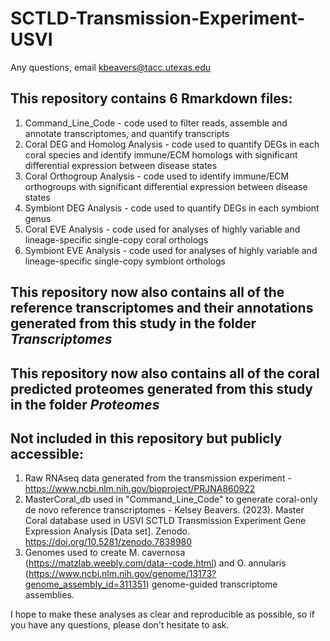 # SCTLD-Transmission-Experiment-USVI

Any questions, email kbeavers@tacc.utexas.edu

## This repository contains 6 Rmarkdown files:
  1. Command_Line_Code - code used to filter reads, assemble and annotate transcriptomes, and quantify transcripts
  2. Coral DEG and Homolog Analysis - code used to quantify DEGs in each coral species and identify immune/ECM homologs with significant differential expression between disease states
  3. Coral Orthogroup Analysis - code used to identify immune/ECM orthogroups with significant differential expression between disease states
  4. Symbiont DEG Analysis - code used to quantify DEGs in each symbiont genus
  5. Coral EVE Analysis - code used for analyses of highly variable and lineage-specific single-copy coral orthologs
  6. Symbiont EVE Analysis - code used for analyses of highly variable and lineage-specific single-copy symbiont orthologs

## This repository now also contains all of the reference transcriptomes and their annotations generated from this study in the folder *Transcriptomes*
  
## This repository now also contains all of the coral predicted proteomes generated from this study in the folder *Proteomes*

## Not included in this repository but publicly accessible:
  1. Raw RNAseq data generated from the transmission experiment - https://www.ncbi.nlm.nih.gov/bioproject/PRJNA860922
  2. MasterCoral_db used in "Command_Line_Code" to generate coral-only de novo reference transcriptomes - Kelsey Beavers. (2023). Master Coral database used in USVI SCTLD Transmission Experiment Gene Expression Analysis [Data set]. Zenodo. https://doi.org/10.5281/zenodo.7838980
  3. Genomes used to create M. cavernosa (https://matzlab.weebly.com/data--code.html) and O. annularis (https://www.ncbi.nlm.nih.gov/genome/13173?genome_assembly_id=311351) genome-guided transcriptome assemblies. 
  
  
I hope to make these analyses as clear and reproducible as possible, so if you have any questions, please don't hesitate to ask. 
 
  
